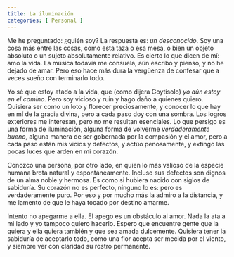 ```yaml
---
title: La iluminación
categories: [ Personal ]
---
```



Me he preguntado: ¿quién soy? La respuesta es: *un desconocido*. Soy una cosa
más entre las cosas, como esta taza o esa mesa, o bien un objeto absoluto o un
sujeto absolutamente relativo. Es cierto lo que dicen de mí: amo la vida. La
música todavía me consuela, aún escribo y pienso, y no he dejado de amar. Pero
eso hace más dura la vergüenza de confesar que a veces sueño con terminarlo
todo. 

Yo sé que estoy atado a la vida, que (como dijera Goytisolo) *yo aún estoy en
el camino*. Pero soy vicioso y ruin y hago daño a quienes quiero. Quisiera ser
como un loto y florecer preciosamente, y conocer lo que hay en mí de la gracia
divina, pero a cada paso doy con una sombra. Los logros exteriores me
interesan, pero no me resultan esenciales. Lo que persigo es una forma de
iluminación, alguna forma de volverme *verdaderamente bueno*, alguna manera de
ser gobernada por la compasión y el amor, pero a cada paso están mis vicios
y defectos, y actúo penosamente, y extingo las pocas luces que arden en mi
corazón. 

Conozco una persona, por otro lado, en quien lo más valioso de la especie
humana brota natural y espontáneamente. Incluso sus defectos son dignos de un
alma noble y hermosa. Es como si hubiera nacido con siglos de sabiduría. Su
corazón no es perfecto, ninguno lo es: pero es verdaderamente puro. Por eso y
por mucho más la admiro a la distancia, y me lamento de que le haya tocado por
destino amarme. 

Intento no apegarme a ella. El apego es un obstáculo al amor. Nada la ata a mi
lado y yo tampoco quiero hacerlo. Espero que encuentre gente que la quiera
y ella quiera también y que sea amada dulcemente. Quisiera tener la sabiduría
de aceptarlo todo, como una flor acepta ser mecida por el viento, y siempre ver
con claridad su rostro permanente.
